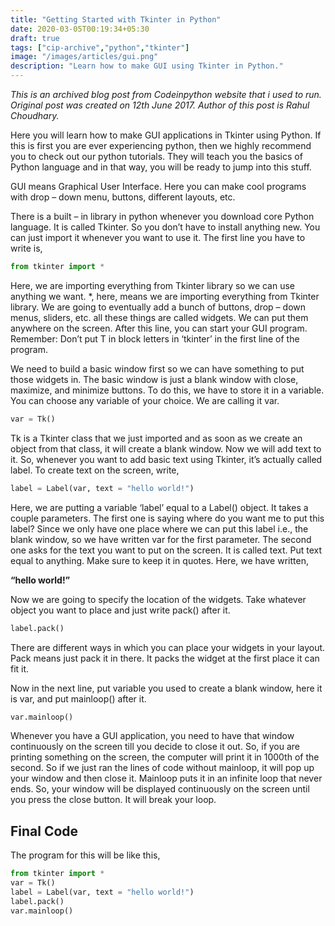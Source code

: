 ```yaml
---
title: "Getting Started with Tkinter in Python"
date: 2020-03-05T00:19:34+05:30
draft: true
tags: ["cip-archive","python","tkinter"]
image: "/images/articles/gui.png"
description: "Learn how to make GUI using Tkinter in Python."
---
```

_This is an archived blog post from Codeinpython website that i used to run. Original post was created on 12th June 2017. Author of this post is Rahul Choudhary._

Here you will learn how to make GUI applications in Tkinter using Python. If this is first you are ever experiencing python, then we highly recommend you to check out our python tutorials. They will teach you the basics of Python language and in that way, you will be ready to jump into this stuff.

GUI means Graphical User Interface. Here you can make cool programs with drop – down menu, buttons, different layouts, etc.

There is a built – in library in python whenever you download core Python language. It is called Tkinter. So you don’t have to install anything new. You can just import it whenever you want to use it. The first line you have to write is,
```python {linenos=table,linenostart=1}
from tkinter import *
``` 
Here, we are importing everything from Tkinter library so we can use anything we want. *, here, means we are importing everything from Tkinter library. We are going to eventually add a bunch of buttons, drop – down menus, sliders, etc. all these things are called widgets. We can put them anywhere on the screen. After this line, you can start your GUI program.
Remember: Don’t put T in block letters in ‘tkinter’ in the first line of the program.

We need to build a basic window first so we can have something to put those widgets in. The basic window is just a blank window with close, maximize, and minimize buttons. To do this, we have to store it in a variable. You can choose any variable of your choice. We are calling it var.
```python {linenos=table,linenostart=1}
var = Tk()
```
Tk is a Tkinter class that we just imported and as soon as we create an object from that class, it will create a blank window.
Now we will add text to it. So, whenever you want to add basic text using Tkinter, it’s actually called label. To create text on the screen, write,
```python {linenos=table,linenostart=1}
label = Label(var, text = "hello world!")
```
Here, we are putting a variable ‘label’ equal to a Label() object. It takes a couple parameters. The first one is saying where do you want me to put this label? Since we only have one place where we can put this label i.e., the blank window, so we have written var for the first parameter. The second one asks for the text you want to put on the screen. It is called text. Put text equal to anything. Make sure to keep it in quotes. Here, we have written,

**“hello world!”**

Now we are going to specify the location of the widgets. Take whatever object you want to place and just write pack() after it.
```python {linenos=table,linenostart=1}
label.pack()
```
There are different ways in which you can place your widgets in your layout. Pack means just pack it in there. It packs the widget at the first place it can fit it.

Now in the next line, put variable you used to create a blank window, here it is var, and put mainloop() after it.
```python {linenos=table,linenostart=1}
var.mainloop()
``` 
Whenever you have a GUI application, you need to have that window continuously on the screen till you decide to close it out. So, if you are printing something on the screen, the computer will print it in 1000th of the second. So if we just ran the lines of code without mainloop, it will pop up your window and then close it. Mainloop puts it in an infinite loop that never ends. So, your window will be displayed continuously on the screen until you press the close button. It will break your loop.

## Final Code
The program for this will be like this,
```python {linenos=table,linenostart=1}
from tkinter import *
var = Tk()
label = Label(var, text = "hello world!")
label.pack()
var.mainloop()
```